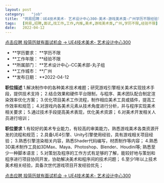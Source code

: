 ```yaml
---
layout:	post
category:	"job"
title:	"网易招聘：UE4技术美术- 艺术设计中心300-美术-游戏美术类-广州学历不限经验不限"
tags:	[网易,招聘,面试,找工作,工作,内推,美术,游戏美术类,广州,学历不限,经验不限]
date:	2022-04-12
---
```


[点击应聘 投简历就有面试机会 -> UE4技术美术- 艺术设计中心300](http://mobile.bole.netease.com/bole/boleDetail?id=31138&employeeId=346f03c3cda5f04c&key=all)



- **学历要求： **学历不限
- **工作年限： **经验不限
- **所属部门： **艺术设计中心-CC美术部-丸子组
- **工作城市： **广州
- **发布日期： **2022-04-12



**职位描述**
1.解决制作中的各种美术技术难题；研究游戏引擎相关美术实现技术手段，提供技术支持；
2.结合效果和硬件平台限制，与程序、美术团队配合制定渲染效率优化方案；
3.优化项目美术工作流程，制作相应美术工具或插件，提高工作效率和规范； 
4.对游戏内各美术元素从技术角度进行分析，并与程序实现美术相关要求； 
5.通过技术手段提高美术表现，优化美术资源； 
6.对美术开发相关人员进行培训； 





**职位要求**
1.有较好的美术专业能力，有较高的审美能力，熟悉游戏美术各类资源开发的流程和规范；
2.具备UE4引擎、Unity引擎使用经验，具有游戏相关项目经验； 
3.熟悉引擎渲染相关内容，熟悉Shader代码编写，材质制作等内容； 
4.熟悉3D美术制作工具如3DMax、Maya、Photoshop、Blender、Houdini等; 熟悉至少一种脚本语言； 
5.对策划及程序的工作方式有足够的了解，能较好地与策划和程序进行项目协同开发，协助解决美术和程序间的技术问题； 
6.至少1年以上技术美术相关经验，具备次世代游戏项目开发经验优先；




[点击应聘 投简历就有面试机会 -> UE4技术美术- 艺术设计中心300](http://mobile.bole.netease.com/bole/boleDetail?id=31138&employeeId=346f03c3cda5f04c&key=all)